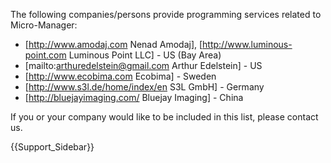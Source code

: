 The following companies/persons provide programming services related to Micro-Manager:

* [http://www.amodaj.com Nenad Amodaj], [http://www.luminous-point.com Luminous Point LLC] - US (Bay Area)
* [mailto:arthuredelstein@gmail.com Arthur Edelstein] - US
* [http://www.ecobima.com Ecobima] - Sweden
* [http://www.s3l.de/home/index/en S3L GmbH] - Germany
* [http://bluejayimaging.com/ Bluejay Imaging] - China

If you or your company would like to be included in this list, please contact us.

{{Support_Sidebar}}
